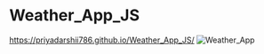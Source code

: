# Weather_App_JS

https://priyadarshii786.github.io/Weather_App_JS/
![Weather_App](https://github.com/priyadarshii786/Weather_App_JS/assets/100780858/11750725-d013-4145-af4f-97d5d8eb161e)
